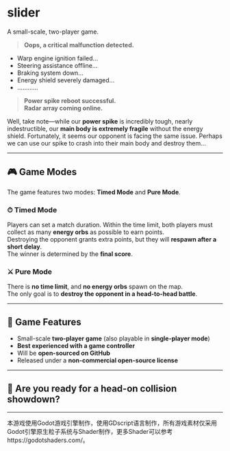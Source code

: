 # slider
A small-scale, two-player game.

> **Oops, a critical malfunction detected.**

- Warp engine ignition failed...  
- Steering assistance offline...  
- Braking system down...  
- Energy shield severely damaged...  
- …………  

> **Power spike reboot successful.**  
> **Radar array coming online.**

Well, take note—while our **power spike** is incredibly tough, nearly indestructible, our **main body is extremely fragile** without the energy shield. Fortunately, it seems our opponent is facing the same issue. Perhaps we can use our spike to crash into their main body and destroy them…

---

## 🎮 Game Modes

The game features two modes: **Timed Mode** and **Pure Mode**.

### ⏱ Timed Mode

Players can set a match duration. Within the time limit, both players must collect as many **energy orbs** as possible to earn points.  
Destroying the opponent grants extra points, but they will **respawn after a short delay**.  
The winner is determined by the **final score**.

### ⚔️ Pure Mode

There is **no time limit**, and **no energy orbs** spawn on the map.  
The only goal is to **destroy the opponent in a head-to-head battle**.

---

## 🧩 Game Features

- Small-scale **two-player game** (also playable in **single-player mode**)
- **Best experienced with a game controller**
- Will be **open-sourced on GitHub**
- Released under a **non-commercial open-source license**

---

## 🚀 Are you ready for a head-on collision showdown?

---

本游戏使用Godot游戏引擎制作，使用GDscript语言制作，所有游戏素材仅采用Godot引擎原生粒子系统与Shader制作，更多Shader可以参考https://godotshaders.com/。
